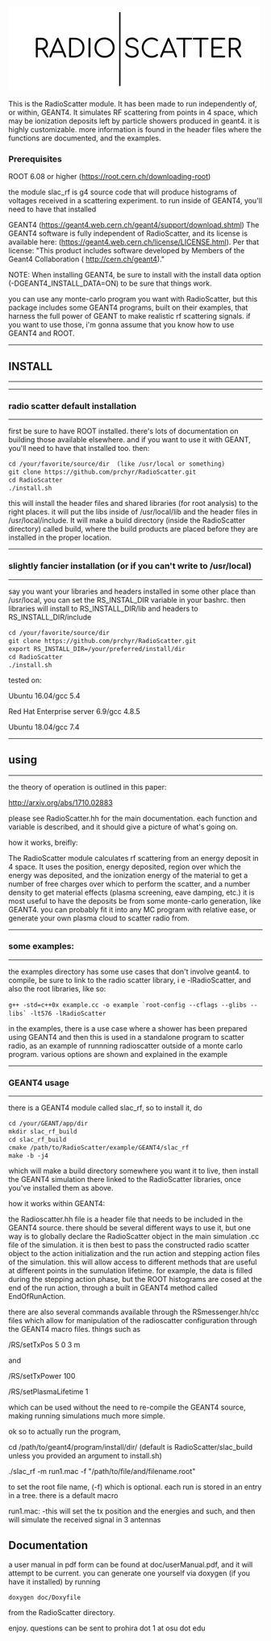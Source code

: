  <img src="doc/RSLogo.png" alt="RadioScatter"> 

This is the RadioScatter module. It has been made to run independently of, or within, GEANT4. It simulates RF scattering from points in 4 space, which may be ionization deposits left by particle showers produced in geant4. it is highly customizable. more information is found in the header files where the functions are documented, and the examples.

### Prerequisites

ROOT 6.08 or higher (https://root.cern.ch/downloading-root)


the module slac_rf is g4 source code that will produce histograms of voltages received in a scattering experiment. to run inside of GEANT4, you'll need to have that installed

GEANT4 (https://geant4.web.cern.ch/geant4/support/download.shtml)
The GEANT4 software is fully independent of RadioScatter, and its license is available here: (https://geant4.web.cern.ch/license/LICENSE.html). Per that license: "This product includes software developed by Members of the Geant4 Collaboration ( http://cern.ch/geant4)."

NOTE: When installing GEANT4, be sure to install with the install data option (-DGEANT4_INSTALL_DATA=ON) to be sure that things work.

you can use any monte-carlo program you want with RadioScatter, but this package includes some GEANT4 programs, built on their examples, that harness the full power of GEANT to make realistic rf scattering signals. if you want to use those, i'm gonna assume that you know how to use GEANT4 and ROOT.




************
## INSTALL
************

**********************
### radio scatter default installation
**********************
first be sure to have ROOT  installed. there's lots of documentation on building those available elsewhere. and if you want to use it with GEANT, you'll need to have that installed too. then:

```
cd /your/favorite/source/dir  (like /usr/local or something)
git clone https://github.com/prchyr/RadioScatter.git
cd RadioScatter
./install.sh
```

this will install the header files and shared libraries (for root analysis) to the right places. it will put the libs inside of /usr/local/lib and the header files in /usr/local/include. It will make a build directory (inside the RadioScatter directory) called build, where the build products are placed before they are installed in the proper location.

*********************************
### slightly fancier installation (or if you can't write to /usr/local) 
*********************************

say you want your libraries and headers installed in some other place than /usr/local, you can set the RS_INSTAL_DIR variable in your bashrc. then libraries will install to RS_INSTALL_DIR/lib and headers to RS_INSTALL_DIR/include

```
cd /your/favorite/source/dir
git clone https://github.com/prchyr/RadioScatter.git
export RS_INSTALL_DIR=/your/preferred/install/dir
cd RadioScatter
./install.sh 
```

tested on:

Ubuntu 16.04/gcc 5.4

Red Hat Enterprise server 6.9/gcc 4.8.5

Ubuntu 18.04/gcc 7.4



*****************************************************************************************
## using
*****************************************************************************************



the theory of operation is outlined in this paper:

http://arxiv.org/abs/1710.02883

please see RadioScatter.hh for the main documentation. each function and variable is described, and it should give a picture of what's going on. 


how it works, breifly:

The RadioScatter module calculates rf scattering from an energy deposit in 4 space. It uses the position, energy deposited, region over which the energy was deposited, and the ionization energy of the material to get a number of free charges over which to perform the scatter, and a number density to get material effects (plasma screening, eave damping, etc.) it is most useful to have the deposits be from some monte-carlo generation, like GEANT4. you can probably fit it into any MC program with relative ease, or generate your own plasma cloud to scatter radio from. 

**********************************************
### some examples:
********************************************

the examples directory has some use cases that don't involve geant4. to compile, be sure to link to the radio scatter library, i e -lRadioScatter, and also the root libraries, like so:

```g++ -std=c++0x example.cc -o example `root-config --cflags --glibs --libs` -lt576 -lRadioScatter ```

in the examples, there is a use case where a shower has been prepared using GEANT4 and then this is used in a standalone program to scatter radio, as an example of runnning radioscatter outside of a monte carlo program. various options are shown and explained in the example

*************
### GEANT4 usage
*************

there is a GEANT4 module called slac_rf, so to install it, do

```
cd /your/GEANT/app/dir
mkdir slac_rf_build
cd slac_rf_build
cmake /path/to/RadioScatter/example/GEANT4/slac_rf
make -b -j4
```

which will make a build directory somewhere you want it to live, then install the GEANT4 simulation there linked to the RadioScatter libraries, once you've installed them as above.

how it works within GEANT4:

the Radioscatter.hh file is a header file that needs to be included in the GEANT4 source. there should be several different ways to use it, but one way is to globally declare the RadioScatter object in the main simulation .cc file of the simulation. it is then best to pass the constructed radio scatter object to the action initialization and the run action and stepping action files of the simulation. this will allow access to different methods that are useful at different points in the sumulation lifetime. for example, the data is filled during the stepping action phase, but the ROOT histograms are cosed at the end of the run action, through a built in GEANT4 method called EndOfRunAction. 

there are also several commands available through the RSmessenger.hh/cc files which allow for manipulation of the radioscatter configuration through the GEANT4 macro files. things such as

/RS/setTxPos 5 0 3 m

and

/RS/setTxPower 100

/RS/setPlasmaLifetime 1

which can be used without the need to re-compile the GEANT4 source, making running simulations much more simple.

ok so to actually run the program,

cd /path/to/geant4/program/install/dir/  (default is RadioScatter/slac_build unless you provided an argument to install.sh)

./slac_rf -m run1.mac -f "/path/to/file/and/filename.root"

to set the root file name, (-f) which is optional. each run is stored in an entry in a tree. there is a default macro

run1.mac:
	-this will set the tx position and the energies and such, and then will simulate the received signal in 3 antennas

## Documentation

a user manual in pdf form can be found at doc/userManual.pdf, and it will attempt to be current.  you can generate one yourself via doxygen (if you have it installed) by running 

```
doxygen doc/Doxyfile
```

from the RadioScatter directory. 

enjoy. questions can be sent to prohira dot 1 at osu dot edu
